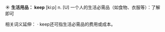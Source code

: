 ☀ <span class="category">**生活用品：**</span>
<span class="vocabulary">**keep**</span> [ki:p] 
<span class="definition">n. [U] 一个人的生活必需品（如食物、衣服等）：</span>了解即可

相关词义延伸：
· keep还可指生活必需品的费用或成本。
